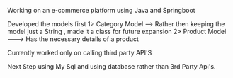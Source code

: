 Working on an e-commerce platform using Java and Springboot

Developed the models first 
1> Category Model --> Rather then keeping the model just a String , made it a class for future expansion
2> Product Model ---> Has the necessary details of a product

Currently worked only on calling third party API'S 

Next Step using My Sql and using database rather than 3rd Party Api's.
